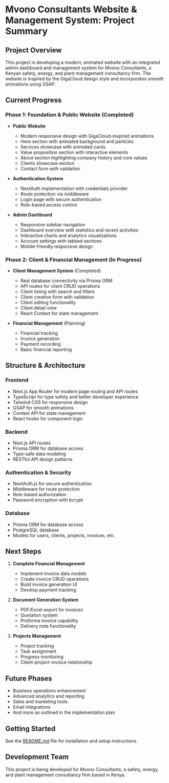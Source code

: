 # Mvono Consultants Website & Management System: Project Summary

## Project Overview

This project is developing a modern, animated website with an integrated admin dashboard and management system for Mvono Consultants, a Kenyan safety, energy, and plant management consultancy firm. The website is inspired by the GigaCloud design style and incorporates smooth animations using GSAP.

## Current Progress

### Phase 1: Foundation & Public Website (Completed)
- **Public Website**
  - Modern responsive design with GigaCloud-inspired animations
  - Hero section with animated background and particles
  - Services showcase with animated cards
  - Value proposition section with interactive elements
  - About section highlighting company history and core values
  - Clients showcase section
  - Contact form with validation

- **Authentication System**
  - NextAuth implementation with credentials provider
  - Route protection via middleware
  - Login page with secure authentication
  - Role-based access control

- **Admin Dashboard**
  - Responsive sidebar navigation
  - Dashboard overview with statistics and recent activities
  - Interactive charts and analytics visualizations
  - Account settings with tabbed sections
  - Mobile-friendly responsive design

### Phase 2: Client & Financial Management (In Progress)

- **Client Management System** (Completed)
  - Real database connectivity via Prisma ORM
  - API routes for client CRUD operations
  - Client listing with search and filters
  - Client creation form with validation
  - Client editing functionality
  - Client detail view
  - React Context for state management

- **Financial Management** (Planning)
  - Financial tracking
  - Invoice generation
  - Payment recording
  - Basic financial reporting

## Structure & Architecture

### Frontend
- Next.js App Router for modern page routing and API routes
- TypeScript for type safety and better developer experience
- Tailwind CSS for responsive design
- GSAP for smooth animations
- Context API for state management
- React hooks for component logic

### Backend
- Next.js API routes
- Prisma ORM for database access
- Type-safe data modeling
- RESTful API design patterns

### Authentication & Security
- NextAuth.js for secure authentication
- Middleware for route protection
- Role-based authorization
- Password encryption with bcrypt

### Database
- Prisma ORM for database access
- PostgreSQL database
- Models for users, clients, projects, invoices, etc.

## Next Steps

1. **Complete Financial Management**
   - Implement invoice data models
   - Create invoice CRUD operations
   - Build invoice generation UI
   - Develop payment tracking

2. **Document Generation System**
   - PDF/Excel export for invoices
   - Quotation system
   - Proforma invoice capability
   - Delivery note functionality

3. **Projects Management**
   - Project tracking
   - Task assignment
   - Progress monitoring
   - Client-project-invoice relationship

## Future Phases
- Business operations enhancement
- Advanced analytics and reporting
- Sales and marketing tools
- Email integrations
- And more as outlined in the implementation plan

## Getting Started

See the [README.md](./README.md) file for installation and setup instructions.

## Development Team

This project is being developed for Mvono Consultants, a safety, energy, and plant management consultancy firm based in Kenya.
